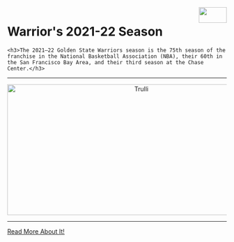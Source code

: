 <html>
 <head>
  <img src="https://marcas-logos.net/wp-content/uploads/2020/03/GOLDEN-STATE-WARRIORS-LOGO.png" style="float:right;width:64px;height:36px;" >
 </head>
 <body>
    <h1>Warrior's 2021-22 Season</h1>

    <h3>The 2021–22 Golden State Warriors season is the 75th season of the franchise in the National Basketball Association (NBA), their 60th in the San Francisco Bay Area, and their third season at the Chase Center.</h3>
  <hr>
    <img src="https://www.nbcsports.com/sites/rsnunited/files/styles/metatags_opengraph/public/article/hero/Warriors-Team-Photo-2021.jpg" alt="Trulli" width="600" height="300" style="text-align:center;">   
  <hr>   
  <p><a href="https://en.wikipedia.org/wiki/2021%E2%80%9322_Golden_State_Warriors_season">Read More About It!</a></p>
  <style>
     body {
  background-image: url('https://www.wallpaperflare.com/static/300/172/63/jjying-low-poly-green-blue-wallpaper.jpg');
}
   <link rel="icon" type="image/x-icon" href="https://cdn.icon-icons.com/icons2/1194/PNG/512/1490886333-37-basketball_82467.png">
  </style>
 </body>
</html>
